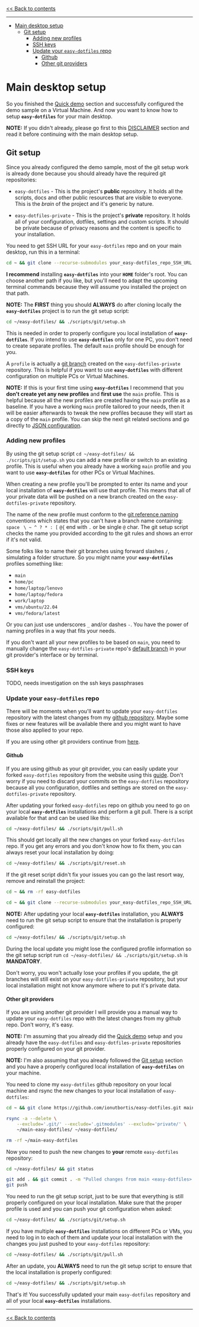 <!-- start header -->

[<< Back to contents][contents doc url]

---

<!-- end header -->

<!-- start TOC -->

- [Main desktop setup](#main-desktop-setup)
  - [Git setup](#git-setup)
    - [Adding new profiles](#adding-new-profiles)
    - [SSH keys](#ssh-keys)
    - [Update your `easy-dotfiles` repo](#update-your-easy-dotfiles-repo)
      - [Github](#github)
      - [Other git providers](#other-git-providers)

<!-- end TOC -->

# Main desktop setup

So you finished the [Quick demo][quick demo doc url] section and successfully configured the demo sample on a Virtual Machine. And now you want to know how to setup **`easy-dotfiles`** for your main desktop.

**NOTE:** If you didn't already, please go first to this [DISCLAIMER][disclaimer doc url] section and read it before continuing with the main desktop setup.

## Git setup

Since you already configured the demo sample, most of the git setup work is already done because you should already have the required git repositories:

- `easy-dotfiles` - This is the project's **public** repository. It holds all the scripts, docs and other public resources that are visible to everyone. This is the _brain_ of the project and it's generic by nature.

- `easy-dotfiles-private` - This is the project's **private** repository. It holds all of your configuration, dotfiles, settings and custom scripts. It should be private because of privacy reasons and the content is specific to your installation.

You need to get SSH URL for your `easy-dotfiles` repo and on your main desktop, run this in a terminal:

```sh
cd ~ && git clone --recurse-submodules your_easy-dotfiles_repo_SSH_URL
```

**I recommend** installing **`easy-dotfiles`** into your **`HOME`** folder's root. You can choose another path if you like, but you'll need to adapt the upcoming terminal commands because they will assume you installed the project on that path.

**NOTE:** The **FIRST** thing you should **ALWAYS** do after cloning locally the **`easy-dotfiles`** project is to run the git setup script:

```sh
cd ~/easy-dotfiles/ && ./scripts/git/setup.sh
```

This is needed in order to properly configure you local installation of **`easy-dotfiles`**. If you intend to use **`easy-dotfiles`** only for one PC, you don't need to create separate profiles. The default `main` profile should be enough for you.

A `profile` is actually a [git branch](https://docs.github.com/en/pull-requests/collaborating-with-pull-requests/proposing-changes-to-your-work-with-pull-requests/about-branches) created on the `easy-dotfiles-private` repository. This is helpful if you want to use **`easy-dotfiles`** with different configuration on multiple PCs or Virtual Machines.

**NOTE:** If this is your first time using **`easy-dotfiles`** I recommend that you **don't create yet any new profiles** and **first use** the `main` profile. This is helpful because all the new profiles are created having the `main` profile as a baseline. If you have a working `main` profile tailored to your needs, then it will be easier afterwards to tweak the new profiles because they will start as a copy of the `main` profile. You can skip the next git related sections and go directly to [JSON configuration][json configuration doc url].

### Adding new profiles

By using the git setup script `cd ~/easy-dotfiles/ && ./scripts/git/setup.sh` you can add a new profile or switch to an existing profile. This is useful when you already have a working `main` profile and you want to use **`easy-dotfiles`** for other PCs or Virtual Machines.

When creating a new profile you'll be prompted to enter its name and your local installation of **`easy-dotfiles`** will use that profile. This means that all of your private data will be pushed on a new branch created on the `easy-dotfiles-private` repository.

The name of the new profile must conform to the [git reference naming](https://git-scm.com/docs/git-check-ref-format) conventions which states that you can't have a branch name containing: `space` ` \ ~ ^ ? * : [` `@{` end with `.` or be single `@` char. The git setup script checks the name you provided according to the git rules and shows an error if it's not valid.

Some folks like to name their git branches using forward slashes `/`, simulating a folder structure. So you might name your **`easy-dotfiles`** profiles something like:

- `main`
- `home/pc`
- `home/laptop/lenovo`
- `home/laptop/fedora`
- `work/laptop`
- `vms/ubuntu/22.04`
- `vms/fedora/latest`

Or you can just use underscores `_` and/or dashes `-`. You have the power of naming profiles in a way that fits your needs.

If you don't want all your new profiles to be based on `main`, you need to manually change the `easy-dotfiles-private` repo's [default branch](https://docs.github.com/en/repositories/configuring-branches-and-merges-in-your-repository/managing-branches-in-your-repository/changing-the-default-branch) in your git provider's interface or by terminal.

### SSH keys

TODO, needs investigation on the ssh keys passphrases

### Update your `easy-dotfiles` repo

There will be moments when you'll want to update your `easy-dotfiles` repository with the latest changes from my [github repository](https://github.com/ionutbortis/easy-dotfiles). Maybe some fixes or new features will be available there and you might want to have those also applied to your repo.

If you are using other git providers continue from [here](#other-git-providers).

#### Github

If you are using github as your git provider, you can easily update your forked `easy-dotfiles` repository from the website using this [guide](https://docs.github.com/en/pull-requests/collaborating-with-pull-requests/working-with-forks/syncing-a-fork). Don't worry if you need to discard your commits on the `easy-dotfiles` repository because all you configuration, dotfiles and settings are stored on the `easy-dotfiles-private` repository.

After updating your forked `easy-dotfiles` repo on github you need to go on your local **`easy-dotfiles`** installations and perform a git pull. There is a script available for that and can be used like this:

```sh
cd ~/easy-dotfiles/ && ./scripts/git/pull.sh
```

This should get locally all the new changes on your forked `easy-dotfiles` repo. If you get any errors and you don't know how to fix them, you can always reset your local installation by doing:

```sh
cd ~/easy-dotfiles/ && ./scripts/git/reset.sh
```

If the git reset script didn't fix your issues you can go the last resort way, remove and reinstall the project:

```sh
cd ~ && rm -rf easy-dotfiles

cd ~ && git clone --recurse-submodules your_easy-dotfiles_repo_SSH_URL
```

**NOTE:** After updating your local **`easy-dotfiles`** installation, you **ALWAYS** need to run the git setup script to ensure that the installation is properly configured:

```sh
cd ~/easy-dotfiles/ && ./scripts/git/setup.sh
```

During the local update you might lose the configured profile information so the git setup script run `cd ~/easy-dotfiles/ && ./scripts/git/setup.sh` is **MANDATORY**.

Don't worry, you won't actually lose your profiles if you update, the git branches will still exist on your `easy-dotfiles-private` repository, but your local installation might not know anymore where to put it's private data.

#### Other git providers

If you are using another git provider I will provide you a manual way to update your `easy-dotfiles` repo with the latest changes from my github repo. Don't worry, it's easy.

**NOTE:** I'm assuming that you already did the [Quick demo][quick demo doc url] setup and you already have the `easy-dotfiles` and `easy-dotfiles-private` repositories properly configured on your git provider.

**NOTE:** I'm also assuming that you already followed the [Git setup](#git-setup) section and you have a properly configured local installation of **`easy-dotfiles`** on your machine.

You need to clone my `easy-dotfiles` github repository on your local machine and rsync the new changes to your local installation of `easy-dotfiles`:

```sh
cd ~ && git clone https://github.com/ionutbortis/easy-dotfiles.git main-easy-dotfiles

rsync -a --delete \
    --exclude='.git/' --exclude='.gitmodules' --exclude='private/' \
    ~/main-easy-dotfiles/ ~/easy-dotfiles/

rm -rf ~/main-easy-dotfiles
```

Now you need to push the new changes to **your** remote `easy-dotfiles` repository:

```sh
cd ~/easy-dotfiles/ && git status

git add . && git commit . -m "Pulled changes from main <easy-dotfiles> github repo"
git push
```

You need to run the git setup script, just to be sure that everything is still properly configured on your local installation. Make sure that the proper profile is used and you can push your git configuration when asked:

```sh
cd ~/easy-dotfiles/ && ./scripts/git/setup.sh
```

If you have multiple **`easy-dotfiles`** installations on different PCs or VMs, you need to log in to each of them and update your local installation with the changes you just pushed to your `easy-dotfiles` repository:

```sh
cd ~/easy-dotfiles/ && ./scripts/git/pull.sh
```

After an update, you **ALWAYS** need to run the git setup script to ensure that the local installation is properly configured:

```sh
cd ~/easy-dotfiles/ && ./scripts/git/setup.sh
```

That's it! You successfully updated your main `easy-dotfiles` repository and all of your local **`easy-dotfiles`** installations.

<!-- start footer -->

---

[<< Back to contents][contents doc url]

<!-- end footer -->

<!-- start links -->

[sample folder]:../../sample
[sample config folder]:../../sample/config
[sample data folder]:../../sample/data
[sample scripts folder]:../../sample/scripts
[sample common setup script]:../../sample/scripts/common/setup.sh
[apps config json]:../../sample/config/apps/config.json
[apps data folder]:../../sample/data/apps
[extensions config json]:../../sample/config/extensions/config.json
[extensions data folder]:../../sample/data/extensions
[keybindings config json]:../../sample/config/keybindings/config.json
[keybindings data folder]:../../sample/data/keybindings
[misc config json]:../../sample/config/misc/config.json
[misc data folder]:../../sample/data/misc
[tweaks config json]:../../sample/config/tweaks/config.json
[tweaks data folder]:../../sample/data/tweaks

<!-- -->

[main scripts]:../../scripts
[install script]:../../scripts/install.sh
[export script]:../../scripts/export.sh
[import script]:../../scripts/import.sh
[remove script]:../../scripts/remove.sh
[git setup script]:../../scripts/git/setup.sh
[git push script]:../../scripts/git/push.sh
[git pull script]:../../scripts/git/pull.sh
[git reset script]:../../scripts/git/reset.sh
[anacron setup script]:../../scripts/anacron/setup.sh
[common setup script]:../../scripts/common/setup.sh
[defaults script]:../../sample/scripts/defaults.sh
[jidea install script]:../../sample/scripts/apps/jidea-install.sh
[fedora setup script]:../../sample/scripts/fedora/setup.sh
[ubuntu setup script]:../../sample/scripts/ubuntu/setup.sh

<!-- -->

[contents doc url]:./README.md
[disclaimer doc url]:./disclaimer.md#disclaimer
[quick demo doc url]:./quick-demo.md#quick-demo
[main desktop setup doc url]:./main-desktop-setup.md#main-desktop-setup
[json configuration doc url]:./json-configuration.md#json-configuration
[shell scripts doc url]:./shell-scripts.md#shell-scripts
[common setup script doc url]:./shell-scripts.md#public-commonsetupsh-script
[private common setup script doc url]:./shell-scripts.md#private-commonsetupsh-script
[distro specific setup script doc url]:./shell-scripts.md#private-distro-specific-setupsh-script
[export script doc url]:./shell-scripts.md#exportsh
[import script doc url]:./shell-scripts.md#importsh
[install script doc url]:./shell-scripts.md#installsh
[git scripts doc url]:./shell-scripts.md#git-scripts
[distro setup scripts doc url]:./shell-scripts.md#private-distro-specific-setupsh-script
[anacron setup script doc url]:./shell-scripts.md#anacron-setup
[automatic actions doc url]:./automatic-actions.md#scheduling-automatic-actions
[tips and tricks doc url]:./tips-and-tricks.md#tips--tricks

<!-- end links -->
